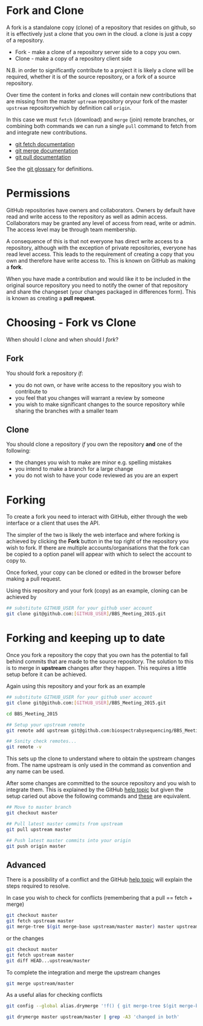 Fork and Clone
==============

A fork is a standalone copy (clone) of a repository that resides on github, so 
it is effectively just a clone that you own in the cloud. a clone is just a copy 
of a repository. 

* Fork - make a clone of a repository server side to a copy you own.
* Clone - make a copy of a repository client side

N.B. in order to significantly contribute to a project it is likely a clone will
be required,  whether it  is of  the source repository,  or a  fork of  a source
repository.

Over time the content in forks and clones will contain new contributions that 
are missing from the master `uptream` repository oryour fork of the master 
`upstream` repositorywhich by definition call `origin`.

In this case we must `fetch` (download) and `merge` (join) remote branches, or 
combining both commands we can run a single `pull` command to fetch from and 
integrate new contributions.

* [git fetch documentation](https://git-scm.com/docs/git-fetch)
* [git merge documentation](https://git-scm.com/docs/git-merge)
* [git pull documentation](https://git-scm.com/docs/git-pull)

See the [git glossary](https://help.github.com/articles/github-glossary/) for 
definitions.


# Permissions

GitHub repositories have  owners and collaborators. Owners by  default have read
and write access to the repository as well as admin access. Collaborators may be
granted any level of  access from read, write or admin. The  access level may be
through team membership.

A  consequence of  this  is that  not  everyone  has direct  write  access to  a
repository, although  with the exception  of private repositories,  everyone has
read level access. This leads to the requirement of creating a copy that you own
and  therefore have  write  access to.  This  is  known on  GitHub  as making  a
**fork**.

When  you have  made a  contribution and  would like  it to  be included  in the
original source repository  you need to notify the owner  of that repository and
share the changeset  (your changes packaged in differences form).  This is known
as creating a **pull request**.

# Choosing - Fork vs Clone

When should I *clone* and when should I *fork*?

## Fork

You should fork a repository *if*:

* you do not own, or have write  access to the repository you wish to contribute
  to
* you feel that you changes will warrant a review by someone
* you wish  to make significant changes  to the source repository  while sharing
  the branches with a smaller team

## Clone

You should  clone a repository  *if* you own the  repository **and** one  of the
following:

* the changes you wish to make are minor e.g. spelling mistakes
* you intend to make a branch for a large change
* you do not wish to have your code reviewed as you are an expert

# Forking

To  create a  fork you  need to  interact with  GitHub, either  through the  web
interface or a client that uses the API.

The simpler of the two is likely the web interface and where forking is achieved
by clicking the **Fork**  button in the top right of the  repository you wish to
fork. If there  are multiple accounts/organisations that the fork  can be copied
to a option panel will appear with which to select the account to copy to.

Once forked, your  copy can be cloned  or edited in the browser  before making a
pull request.

Using this repository and your fork (copy) as an example, cloning can be achieved by

```bash
## substitute GITHUB_USER for your github user account
git clone git@github.com:[GITHUB_USER]/BBS_Meeting_2015.git
```

# Forking and keeping up to date

Once you  fork a  repository the  copy that you  own has  the potential  to fall
behind commits that are  made to the source repository. The  solution to this is
to merge in **upstream** changes after they happen. This requires a little setup
before it can be achieved.

Again using this repository and your fork as an example

```bash
## substitute GITHUB_USER for your github user account
git clone git@github.com:[GITHUB_USER]/BBS_Meeting_2015.git

cd BBS_Meeting_2015 

## Setup your upstream remote
git remote add upstream git@github.com:biospectrabysequencing/BBS_Meeting_2015.git

## Ssnity check remotes...
git remote -v
```

This  sets up  the clone  to  understand where  to obtain  the upstream  changes
from. The name upstream  is only used in the command as  convention and any name
can be used.

After  some changes  are committed  to  the source  repository and  you wish  to
integrate them. This is explained by the GitHub
[help topic](https://help.github.com/articles/merging-an-upstream-repository-into-your-fork/)
but given the setup caried out above the following commands and 
[these](https://help.github.com/articles/syncing-a-fork/) are equivalent.

```bash
## Move to master branch
git checkout master

## Pull latest master commits from upstream 
git pull upstream master

## Push latest master commits into your origin  
git push origin master
```

## Advanced

There is a possibility of a conflict and the GitHub 
[help topic](https://help.github.com/articles/resolving-a-merge-conflict-from-the-command-line/)
will explain the steps required to resolve.

In case you wish to check for conflicts (remembering that a pull == fetch + merge)

```bash
git checkout master
git fetch upstream master
git merge-tree $(git merge-base upstream/master master) master upstream/master
```

or the changes

```bash
git checkout master
git fetch upstream master
git diff HEAD...upstream/master
```

To complete the integration and merge the upstream changes

```bash
git merge upstream/master
```

As a useful alias for checking conflicts

```bash
git config --global alias.drymerge '!f() { git merge-tree $(git merge-base $2 $1) $1 $2; }; f'

git drymerge master upstream/master | grep -A3 'changed in both'
```

